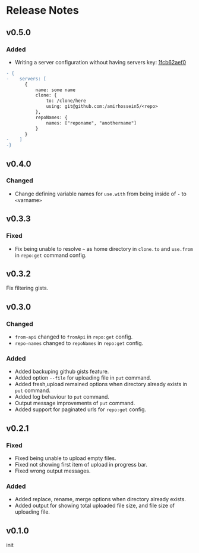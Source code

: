 # Release Notes

## v0.5.0

### Added
 - Writing a server configuration without having servers key: [1fcb62aef0](https://github.com/amirHossein5/git-backup/commit/1fcb62aef0fd5bbb4202d854b0158f436d2532ee)
 
 ```diff
- {
-    servers: [
        {
            name: some name
            clone: {
                to: /clone/here
                using: git@github.com:/amirhossein5/<repo>
            },
            repoNames: {
                names: ["reponame", "anothername"]
            }
        }
-    ]
-}
 ```

## v0.4.0

### Changed

- Change defining variable names for `use.with` from being inside of `-` to `<`varname`>`

## v0.3.3

### Fixed

-   Fix being unable to resolve `~` as home directory in `clone.to` and `use.from` in `repo:get` command config.

## v0.3.2

Fix filtering gists.

## v0.3.0

### Changed

-   `from-api` changed to `fromApi` in `repo:get` config.
-   `repo-names` changed to `repoNames` in `repo:get` config.

### Added

-   Added backuping github gists feature.
-   Added option `--file` for uploading file in `put` command.
-   Added fresh,upload remained options when directory already exists in `put` command.
-   Added log behaviour to `put` command.
-   Output message improvements of `put` command.
-   Added support for paginated urls for `repo:get` config.

## v0.2.1

### Fixed

-   Fixed being unable to upload empty files.
-   Fixed not showing first item of upload in progress bar.
-   Fixed wrong output messages.

### Added

-   Added replace, rename, merge options when directory already exists.
-   Added output for showing total uploaded file size, and file size of uploading file.

## v0.1.0

init
